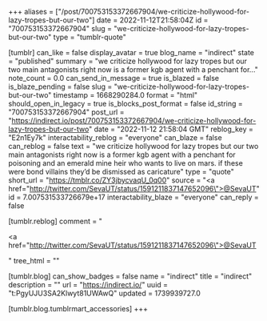 +++
aliases = ["/post/700753153372667904/we-criticize-hollywood-for-lazy-tropes-but-our-two"]
date = 2022-11-12T21:58:04Z
id = "700753153372667904"
slug = "we-criticize-hollywood-for-lazy-tropes-but-our-two"
type = "tumblr-quote"

[tumblr]
can_like = false
display_avatar = true
blog_name = "indirect"
state = "published"
summary = "we criticize hollywood for lazy tropes but our two main antagonists right now is a former kgb agent with a penchant for..."
note_count = 0.0
can_send_in_message = true
is_blazed = false
is_blaze_pending = false
slug = "we-criticize-hollywood-for-lazy-tropes-but-our-two"
timestamp = 1668290284.0
format = "html"
should_open_in_legacy = true
is_blocks_post_format = false
id_string = "700753153372667904"
post_url = "https://indirect.io/post/700753153372667904/we-criticize-hollywood-for-lazy-tropes-but-our-two"
date = "2022-11-12 21:58:04 GMT"
reblog_key = "E2n1Ey7k"
interactability_reblog = "everyone"
can_blaze = false
can_reblog = false
text = "we criticize hollywood for lazy tropes but our two main antagonists right now is a former kgb agent with a penchant for poisoning and an emerald mine heir who wants to live on mars. if these were bond villains they’d be dismissed as caricature"
type = "quote"
short_url = "https://tmblr.co/ZY3jbycvaqU_0q00"
source = "<a href=\"http://twitter.com/SevaUT/status/1591211837147652096\">@SevaUT</a>"
id = 7.007531533726679e+17
interactability_blaze = "everyone"
can_reply = false

[tumblr.reblog]
comment = "<p><a href=\"http://twitter.com/SevaUT/status/1591211837147652096\">@SevaUT</a></p>"
tree_html = ""

[tumblr.blog]
can_show_badges = false
name = "indirect"
title = "indirect"
description = ""
url = "https://indirect.io/"
uuid = "t:PgyUJU3SA2Klwyt81UWAwQ"
updated = 1739939727.0

[tumblr.blog.tumblrmart_accessories]
+++
